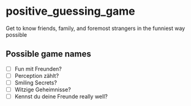 # positive_guessing_game

Get to know friends, family, and foremost strangers in the funniest way possible <br>

## Possible game names

- [ ] Fun mit Freunden?
- [ ] Perception zählt?
- [ ] Smiling Secrets?
- [ ] Witzige Geheimnisse?
- [ ] Kennst du deine Freunde really well?
